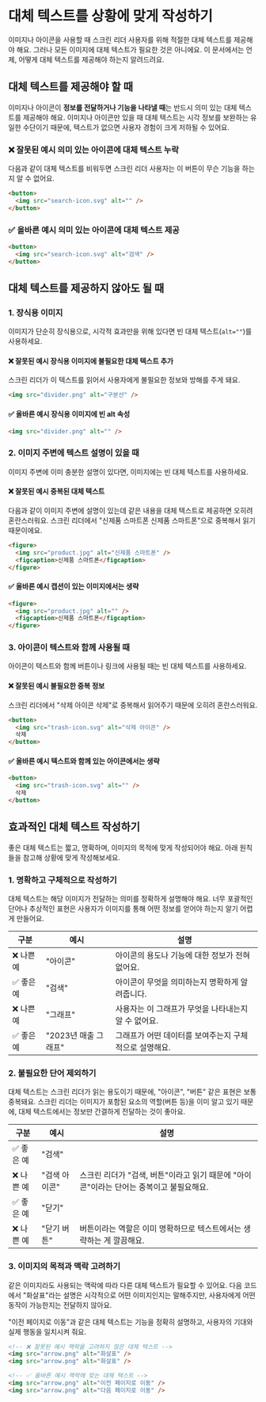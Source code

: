 # 대체 텍스트를 상황에 맞게 작성하기

이미지나 아이콘을 사용할 때 스크린 리더 사용자를 위해 적절한 대체 텍스트를 제공해야 해요. 그러나 모든 이미지에 대체 텍스트가 필요한 것은 아니에요. 이 문서에서는 언제, 어떻게 대체 텍스트를 제공해야 하는지 알려드려요.

## 대체 텍스트를 제공해야 할 때

이미지나 아이콘이 **정보를 전달하거나 기능을 나타낼 때**는 반드시 의미 있는 대체 텍스트를 제공해야 해요. 이미지나 아이콘만 있을 때 대체 텍스트는 시각 정보를 보완하는 유일한 수단이기 때문에, 텍스트가 없으면 사용자 경험이 크게 저하될 수 있어요.

### ❌ 잘못된 예시 의미 있는 아이콘에 대체 텍스트 누락

다음과 같이 대체 텍스트를 비워두면 스크린 리더 사용자는 이 버튼이 무슨 기능을 하는지 알 수 없어요.

```html
<button>
  <img src="search-icon.svg" alt="" />
</button>
```

### ✅ 올바른 예시 의미 있는 아이콘에 대체 텍스트 제공

```html
<button>
  <img src="search-icon.svg" alt="검색" />
</button>
```

## 대체 텍스트를 제공하지 않아도 될 때

### 1. 장식용 이미지

이미지가 단순히 장식용으로, 시각적 효과만을 위해 있다면 빈 대체 텍스트(`alt=""`)를 사용하세요.

#### ❌ 잘못된 예시 장식용 이미지에 불필요한 대체 텍스트 추가

스크린 리더가 이 텍스트를 읽어서 사용자에게 불필요한 정보와 방해를 주게 돼요.

```html
<img src="divider.png" alt="구분선" />
```

#### ✅ 올바른 예시 장식용 이미지에 빈 alt 속성

```html
<img src="divider.png" alt="" />
```

### 2. 이미지 주변에 텍스트 설명이 있을 때

이미지 주변에 이미 충분한 설명이 있다면, 이미지에는 빈 대체 텍스트를 사용하세요.

#### ❌ 잘못된 예시 중복된 대체 텍스트

다음과 같이 이미지 주변에 설명이 있는데 같은 내용을 대체 텍스트로 제공하면 오히려 혼란스러워요. 스크린 리더에서 "신제품 스마트폰 신제품 스마트폰"으로 중복해서 읽기 때문이에요.

```html
<figure>
  <img src="product.jpg" alt="신제품 스마트폰" />
  <figcaption>신제품 스마트폰</figcaption>
</figure>
```

#### ✅ 올바른 예시 캡션이 있는 이미지에서는 생략

```html
<figure>
  <img src="product.jpg" alt="" />
  <figcaption>신제품 스마트폰</figcaption>
</figure>
```

### 3. 아이콘이 텍스트와 함께 사용될 때

아이콘이 텍스트와 함께 버튼이나 링크에 사용될 때는 빈 대체 텍스트를 사용하세요.

#### ❌ 잘못된 예시 불필요한 중복 정보

스크린 리더에서 "삭제 아이콘 삭제"로 중복해서 읽어주기 때문에 오히려 혼란스러워요.

```html
<button>
  <img src="trash-icon.svg" alt="삭제 아이콘" />
  삭제
</button>
```

#### ✅ 올바른 예시 텍스트와 함께 있는 아이콘에서는 생략

```html
<button>
  <img src="trash-icon.svg" alt="" />
  삭제
</button>
```

## 효과적인 대체 텍스트 작성하기

좋은 대체 텍스트는 짧고, 명확하며, 이미지의 목적에 맞게 작성되어야 해요. 아래 원칙들을 참고해 상황에 맞게 작성해보세요.

### 1. 명확하고 구체적으로 작성하기

대체 텍스트는 해당 이미지가 전달하는 의미를 정확하게 설명해야 해요. 너무 포괄적인 단어나 추상적인 표현은 사용자가 이미지를 통해 어떤 정보를 얻어야 하는지 알기 어렵게 만들어요.

| 구분       | 예시                  | 설명 |
|------------|-----------------------|------|
| ❌ 나쁜 예 | "아이콘"            | 아이콘의 용도나 기능에 대한 정보가 전혀 없어요. |
| ✅ 좋은 예 | "검색"              | 아이콘이 무엇을 의미하는지 명확하게 알려줍니다. |
| ❌ 나쁜 예 | "그래프"            | 사용자는 이 그래프가 무엇을 나타내는지 알 수 없어요. |
| ✅ 좋은 예 | "2023년 매출 그래프" | 그래프가 어떤 데이터를 보여주는지 구체적으로 설명해요. |

### 2. 불필요한 단어 제외하기

대체 텍스트는 스크린 리더가 읽는 용도이기 때문에, "아이콘", "버튼" 같은 표현은 보통 중복돼요. 스크린 리더는 이미지가 포함된 요소의 역할(버튼 등)을 이미 알고 있기 때문에,
대체 텍스트에서는 정보만 간결하게 전달하는 것이 좋아요.

| 구분       | 예시             | 설명 |
|------------|------------------|------|
| ✅ 좋은 예 | "검색"         ||
| ❌ 나쁜 예 | "검색 아이콘"  | 스크린 리더가 "검색, 버튼"이라고 읽기 때문에 "아이콘"이라는 단어는 중복이고 불필요해요. |
| ✅ 좋은 예 | "닫기"         ||
| ❌ 나쁜 예 | "닫기 버튼"     | 버튼이라는 역할은 이미 명확하므로 텍스트에서는 생략하는 게 깔끔해요. |

### 3. 이미지의 목적과 맥락 고려하기

같은 이미지라도 사용되는 맥락에 따라 다른 대체 텍스트가 필요할 수 있어요. 다음 코드에서 "화살표"라는 설명은 시각적으로 어떤 이미지인지는 말해주지만, 사용자에게 어떤 동작이 가능한지는 전달하지 않아요.

"이전 페이지로 이동"과 같은 대체 텍스트는 기능을 정확히 설명하고, 사용자의 기대와 실제 행동을 일치시켜 줘요.

```html
<!-- ❌ 잘못된 예시 맥락을 고려하지 않은 대체 텍스트 -->
<img src="arrow.png" alt="화살표" />
<img src="arrow.png" alt="화살표" />

<!-- ✅ 올바른 예시 맥락에 맞는 대체 텍스트 -->
<img src="arrow.png" alt="이전 페이지로 이동" />
<img src="arrow.png" alt="다음 페이지로 이동" />
```

